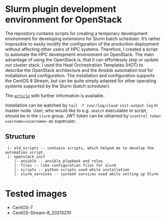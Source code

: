 # Slurm plugin development environment for OpenStack

The repository contains scripts for creating a temporary development environment for developing extensions for Slurm batch scheduler. It’s rather impossible to easily modify the configuration of the production
deployment without affecting other users of HPC systems. Therefore, I created a script to automate
the HPC development environment on OpenStack. The main advantage of using the OpenStack is,
that it can effortlessly stop or update our cluster stack. I used the Heat Orchestration Templates
(HOT) to describe the OpenStack architecture and the Ansible automation tool for installation and
configuration. The installation and configuration supports the CentOS 8 Stream, but can be quite
simply adapted for other operating systems supported by the Slurm (batch scheduler).

The [`article`](https://github.com/jsw0011/slurm-openstack-devel-plugin/blob/main/2022-PPFIT-SlurmOpenStackPluginDevel.pdf) with further information is available.

Installation can be watched by `tail -f /var/log/cloud-init-output.log` in master node.
User, who would like to e.g. `sbatch` executable or script, should be in the `slurm` group. JWT token can be obtained by `scontrol token username=<username>` as superuser.

## Structure
```
 |- old_scripts -- contains scripts, which helped me to develop the automation script.
 |- openstack_init
    |- ansible -- ansible playbook and roles
    |- files -- like configuration files for slurm
    |- scripts -- python scripts used while installation
    |- slurm_services -- systemV services used while setting up Slurm

```

# Tested images
- CentOS-7
- CentOS-Stream-8_20210210
